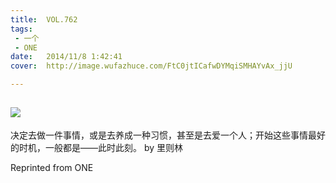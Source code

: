 ```yaml
---
title:	VOL.762
tags:
 - 一个
 - ONE
date:	2014/11/8 1:42:41
cover:	http://image.wufazhuce.com/FtC0jtICafwDYMqiSMHAYvAx_jjU

---
```

![](http://image.wufazhuce.com/FtC0jtICafwDYMqiSMHAYvAx_jjU)
---

决定去做一件事情，或是去养成一种习惯，甚至是去爱一个人；开始这些事情最好的时机，一般都是——此时此刻。 by 里则林
 
Reprinted from ONE
